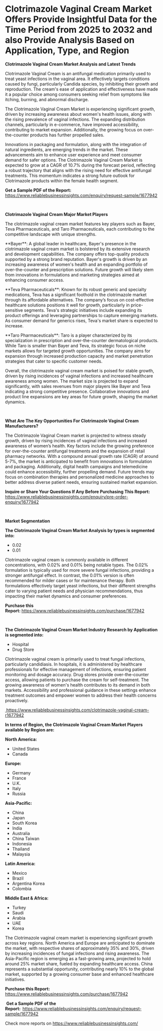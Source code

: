 <p><h1>Clotrimazole Vaginal Cream Market Offers Provide Insightful Data for the Time Period from 2025 to 2032 and also Provide Analysis Based on Application, Type, and Region</h1></p><p><strong>Clotrimazole Vaginal Cream Market Analysis and Latest Trends</strong></p>
<p><p>Clotrimazole Vaginal Cream is an antifungal medication primarily used to treat yeast infections in the vaginal area. It effectively targets conditions caused by fungi, particularly Candida species, by inhibiting their growth and reproduction. The cream's ease of application and effectiveness have made it a popular choice among consumers seeking relief from symptoms like itching, burning, and abnormal discharge.</p><p>The Clotrimazole Vaginal Cream Market is experiencing significant growth, driven by increasing awareness about women's health issues, along with the rising prevalence of vaginal infections. The expanding distribution channels, particularly in e-commerce, have improved accessibility, contributing to market expansion. Additionally, the growing focus on over-the-counter products has further propelled sales.</p><p>Innovations in packaging and formulation, along with the integration of natural ingredients, are emerging trends in the market. These advancements aim to enhance user experience and meet consumer demand for safer options. The Clotrimazole Vaginal Cream Market is expected to grow at a CAGR of 10.7% during the forecast period, reflecting a robust trajectory that aligns with the rising need for effective antifungal treatments. This momentum indicates a strong future outlook for Clotrimazole products within the female health segment.</p></p>
<p><strong>Get a Sample PDF of the Report:&nbsp;</strong> <a href="https://www.reliablebusinessinsights.com/enquiry/request-sample/1677942?utm_campaign=2245&utm_medium=2&utm_source=Github&utm_content=ia&utm_term=08032025&utm_id=clotrimazole-vaginal-cream">https://www.reliablebusinessinsights.com/enquiry/request-sample/1677942</a></p>
<p>&nbsp;</p>
<p><strong>Clotrimazole Vaginal Cream Major Market Players</strong></p>
<p><p>The clotrimazole vaginal cream market features key players such as Bayer, Teva Pharmaceuticals, and Taro Pharmaceuticals, each contributing to the competitive landscape with unique strengths.</p><p>**Bayer**: A global leader in healthcare, Bayer's presence in the clotrimazole vaginal cream market is bolstered by its extensive research and development capabilities. The company offers top-quality products supported by a strong brand reputation. Bayer's growth is driven by an increasing awareness of women's health and an expanding portfolio of over-the-counter and prescription solutions. Future growth will likely stem from innovations in formulations and marketing strategies aimed at enhancing consumer access.</p><p>**Teva Pharmaceuticals**: Known for its robust generic and specialty medications, Teva has a significant foothold in the clotrimazole market through its affordable alternatives. The company’s focus on cost-effective healthcare solutions positions it well for growth, particularly in price-sensitive segments. Teva's strategic initiatives include expanding its product offerings and leveraging partnerships to capture emerging markets. As consumer demand for generics rises, Teva's market share is expected to increase.</p><p>**Taro Pharmaceuticals**: Taro is a player characterized by its specialization in prescription and over-the-counter dermatological products. While Taro is smaller than Bayer and Teva, its strategic focus on niche markets allows for targeted growth opportunities. The company aims for expansion through increased production capacity and market penetration strategies that cater to specific customer needs.</p><p>Overall, the clotrimazole vaginal cream market is poised for stable growth, driven by rising incidences of vaginal infections and increased healthcare awareness among women. The market size is projected to expand significantly, with sales revenues from major players like Bayer and Teva indicating a strong competitive presence. Collaborative innovations and product line expansions are key areas for future growth, shaping the market dynamics.</p></p>
<p>&nbsp;</p>
<p><strong>What Are The Key Opportunities For Clotrimazole Vaginal Cream Manufacturers?</strong></p>
<p><p>The Clotrimazole Vaginal Cream market is projected to witness steady growth, driven by rising incidences of vaginal infections and increased awareness of women’s health. Key factors include the growing preference for over-the-counter antifungal treatments and the expansion of retail pharmacy networks. With a compound annual growth rate (CAGR) of around 5-7%, the market is anticipated to benefit from innovations in formulation and packaging. Additionally, digital health campaigns and telemedicine could enhance accessibility, further propelling demand. Future trends may focus on combination therapies and personalized medicine approaches to better address diverse patient needs, ensuring sustained market expansion.</p></p>
<p><strong>Inquire or Share Your Questions If Any Before Purchasing This Report:</strong> <a href="https://www.reliablebusinessinsights.com/enquiry/pre-order-enquiry/1677942?utm_campaign=2245&utm_medium=2&utm_source=Github&utm_content=ia&utm_term=08032025&utm_id=clotrimazole-vaginal-cream">https://www.reliablebusinessinsights.com/enquiry/pre-order-enquiry/1677942</a></p>
<p>&nbsp;</p>
<p><strong>Market Segmentation</strong></p>
<p><strong>The Clotrimazole Vaginal Cream Market Analysis by types is segmented into:</strong></p>
<p><ul><li>0.02</li><li>0.01</li></ul></p>
<p><p>Clotrimazole vaginal cream is commonly available in different concentrations, with 0.02% and 0.01% being notable types. The 0.02% formulation is typically used for more severe fungal infections, providing a stronger antifungal effect. In contrast, the 0.01% version is often recommended for milder cases or for maintenance therapy. Both formulations effectively target yeast infections, but their different strengths cater to varying patient needs and physician recommendations, thus impacting their market dynamics and consumer preferences.</p></p>
<p><strong>Purchase this Report:&nbsp;</strong><a href="https://www.reliablebusinessinsights.com/purchase/1677942?utm_campaign=2245&utm_medium=2&utm_source=Github&utm_content=ia&utm_term=08032025&utm_id=clotrimazole-vaginal-cream">https://www.reliablebusinessinsights.com/purchase/1677942</a></p>
<p>&nbsp;</p>
<p><strong>The Clotrimazole Vaginal Cream Market Industry Research by Application is segmented into:</strong></p>
<p><ul><li>Hospital</li><li>Drug Store</li></ul></p>
<p><p>Clotrimazole vaginal cream is primarily used to treat fungal infections, particularly candidiasis. In hospitals, it is administered by healthcare professionals for effective management of infections, ensuring patient monitoring and dosage accuracy. Drug stores provide over-the-counter access, allowing patients to purchase the cream for self-treatment. The growing awareness of women's health contributes to its demand in both markets. Accessibility and professional guidance in these settings enhance treatment outcomes and empower women to address their health concerns proactively.</p></p>
<p><a href="https://www.reliablebusinessinsights.com/clotrimazole-vaginal-cream-r1677942?utm_campaign=2245&utm_medium=2&utm_source=Github&utm_content=ia&utm_term=08032025&utm_id=clotrimazole-vaginal-cream">&nbsp;https://www.reliablebusinessinsights.com/clotrimazole-vaginal-cream-r1677942</a></p>
<p><strong>In terms of Region, the Clotrimazole Vaginal Cream Market Players available by Region are:</strong></p>
<p>
    <p> <strong> North America: </strong>
        <ul>
            <li>United States</li>
            <li>Canada</li>
        </ul>
        </p> 
    <p> <strong> Europe: </strong>
        <ul>
            <li>Germany</li>
            <li>France</li>
            <li>U.K.</li>
            <li>Italy</li>
            <li>Russia</li>
        </ul>
        </p> 
    <p> <strong> Asia-Pacific: </strong>
        <ul>
            <li>China</li>
            <li>Japan</li>
            <li>South Korea</li>
            <li>India</li>
            <li>Australia</li>
            <li>China Taiwan</li>
            <li>Indonesia</li>
            <li>Thailand</li>
            <li>Malaysia</li>
        </ul>
        </p> 
    <p> <strong> Latin America: </strong>
        <ul>
            <li>Mexico</li>
            <li>Brazil</li>
            <li>Argentina Korea</li>
            <li>Colombia</li>
        </ul>
        </p> 
    <p> <strong> Middle East & Africa: </strong>
        <ul>
            <li>Turkey</li>
            <li>Saudi</li>
            <li>Arabia</li>
            <li>UAE</li>
            <li>Korea</li>
        </ul>
    </p>
    </p>
<p><p>The Clotrimazole vaginal cream market is experiencing significant growth across key regions. North America and Europe are anticipated to dominate the market, with respective shares of approximately 35% and 30%, driven by increasing incidences of fungal infections and rising awareness. The Asia-Pacific region is emerging as a fast-growing area, projected to hold around 25% market share, fueled by expanding healthcare access. China represents a substantial opportunity, contributing nearly 10% to the global market, supported by a growing consumer base and enhanced healthcare initiatives.</p></p>
<p><strong>Purchase this Report: </strong><a href="https://www.reliablebusinessinsights.com/purchase/1677942?utm_campaign=2245&utm_medium=2&utm_source=Github&utm_content=ia&utm_term=08032025&utm_id=clotrimazole-vaginal-cream">https://www.reliablebusinessinsights.com/purchase/1677942</a></p>
<p>&nbsp;<strong>Get a Sample PDF of the Report:&nbsp;&nbsp;</strong><a href="https://www.reliablebusinessinsights.com/enquiry/request-sample/1677942?utm_campaign=2245&utm_medium=2&utm_source=Github&utm_content=ia&utm_term=08032025&utm_id=clotrimazole-vaginal-cream">https://www.reliablebusinessinsights.com/enquiry/request-sample/1677942</a></p>
<p><strong></strong></p>
<p>Check more reports on <a href="https://www.reliablebusinessinsights.com/?utm_campaign=2245&utm_medium=2&utm_source=Github&utm_content=ia&utm_term=08032025&utm_id=clotrimazole-vaginal-cream">https://www.reliablebusinessinsights.com/</a></p>